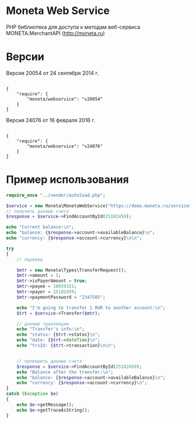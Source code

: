 Moneta Web Service
======

PHP библиотека для доступа к методам веб-сервиса MONETA.MerchantAPI (http://moneta.ru)

Версии
====

Версия 20054 от 24 сентября 2014 г.
```

{
	"require": {
		"moneta/webservice": "v20054"
	}
}

```

Версия 24076 от 16 февраля 2016 г.
```

{
	"require": {
		"moneta/webservice": "v24076"
	}
}

```

Пример использования
====

```php
require_once "../vendor/autoload.php";

$service = new Moneta\MonetaWebService("https://demo.moneta.ru/services.wsdl", "username", "password");
// получить данные счета
$response = $service->FindAccountById(25182459);

echo "Current balance:\n";
echo "balance: {$response->account->availableBalance}\n";
echo "currency: {$response->account->currency}\n\n";

try
{
	// перевод

	$mtr = new Moneta\Types\TransferRequest();
	$mtr->amount = 1;
	$mtr->isPayerAmount = true;
	$mtr->payee = 10659151;
	$mtr->payer = 25182459;
	$mtr->paymentPassword = "2347585";

	echo "I'm going to transfer 1 RUR to another account:\n";
	$trt = $service->Transfer($mtr);

	// данные транзакции
	echo "Transfer's info:\n";
	echo "status: {$trt->status}\n";
	echo "date: {$trt->dateTime}\n";
	echo "trxId: {$trt->transaction}\n\n";


	// проверить данные счета
	$response = $service->FindAccountById(25182459);
	echo "Balance after the transfer:\n";
	echo "balance: {$response->account->availableBalance}\n";
	echo "currency: {$response->account->currency}\n";
}
catch (Exception $e)
{
	echo $e->getMessage();
	echo $e->getTraceAsString();
}
```
